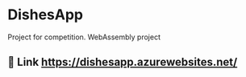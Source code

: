 # DishesApp
Project for competition. WebAssembly project
## 🚀 Link https://dishesapp.azurewebsites.net/
